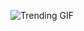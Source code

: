 ![Trending GIF](https://media0.giphy.com/media/v1.Y2lkPThiYjIxNzcybTBxcTNkcXR0ZjFjMTBtbHI3ajZxZ3BvY3ViNGFnbXFnYW15aTc2ZCZlcD12MV9naWZzX3NlYXJjaCZjdD1n/wQAbcl6iDnawokpLj9/giphy.gif)
